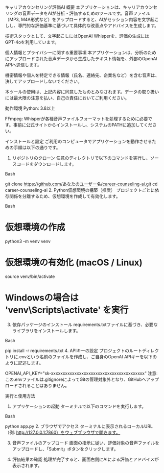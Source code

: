 キャリアカウンセリング評価AI
概要
本アプリケーションは、キャリアカウンセリングの音声データをAIが分析・評価するためのツールです。音声ファイル（MP3, M4A形式など）をアップロードすると、AIがセッション内容を文字起こしし、専門的な評価基準に基づいて具体的な改善点やアドバイスを生成します。

技術スタックとして、文字起こしにはOpenAI Whisperを、評価の生成にはGPT-4oを利用しています。

個人情報とプライバシーに関する重要事項
本アプリケーションは、分析のためにアップロードされた音声データから生成したテキスト情報を、外部のOpenAI APIへ送信します。

機密情報や個人を特定できる情報（氏名、連絡先、企業名など）を含む音声は、決してアップロードしないでください。

本ツールの使用は、上記内容に同意したものとみなされます。データの取り扱いには最大限の注意を払い、自己の責任においてご利用ください。

動作環境
Python: 3.8以上

FFmpeg: Whisperが各種音声ファイルフォーマットを処理するために必要です。事前に公式サイトからインストールし、システムのPATHに追加してください。

インストールと設定
ご利用のコンピュータでアプリケーションを動作させるための手順は以下の通りです。

1. リポジトリのクローン
任意のディレクトリで以下のコマンドを実行し、ソースコードをダウンロードします。

Bash

git clone https://github.com/あなたのユーザー名/career-counseling-ai.git
cd career-counseling-ai
2. Python仮想環境の構築（推奨）
プロジェクトごとに依存関係を分離するため、仮想環境を作成して有効化します。

Bash

# 仮想環境の作成
python3 -m venv venv

# 仮想環境の有効化 (macOS / Linux)
source venv/bin/activate

# Windowsの場合は 'venv\Scripts\activate' を実行
3. 依存パッケージのインストール
requirements.txtファイルに基づき、必要なライブラリをインストールします。

Bash

pip install -r requirements.txt
4. APIキーの設定
プロジェクトのルートディレクトリに.envという名前のファイルを作成し、ご自身のOpenAI APIキーを以下のように記述します。

OPENAI_API_KEY="sk-xxxxxxxxxxxxxxxxxxxxxxxxxxxxxxxxxxxxxxxx"
注意: この.envファイルは.gitignoreによってGitの管理対象外となり、GitHubへアップロードされることはありません。

実行と使用方法
1. アプリケーションの起動
ターミナルで以下のコマンドを実行します。

Bash

python app.py
2. ブラウザでアクセス
ターミナルに表示されるローカルURL（例: http://127.0.0.1:7860）をウェブブラウザで開きます。

3. 音声ファイルのアップロード
画面の指示に従い、評価対象の音声ファイルをアップロードし、「Submit」ボタンをクリックします。

4. 評価結果の確認
処理が完了すると、画面右側にAIによる評価とアドバイスが表示されます。
